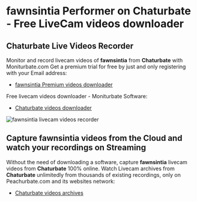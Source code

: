 # fawnsintia Performer on Chaturbate - Free LiveCam videos downloader

## Chaturbate Live Videos Recorder

Monitor and record livecam videos of **fawnsintia** from **Chaturbate** with Moniturbate.com
Get a premium trial for free by just and only registering with your Email address:
* [fawnsintia Premium videos downloader](https://moniturbate.com/request-demo-licence-key.html)

Free livecam videos downloader - Moniturbate Software:
* [Chaturbate videos downloader](https://moniturbate.com/moniturbate-download-software.html)

![fawnsintia livecam videos recorder](https://peachurnet.com/templates/moniturbate-software.png)


## Capture fawnsintia videos from the Cloud and watch your recordings on Streaming

Without the need of downloading a software, capture **fawnsintia** livecam videos from **Chaturbate** 100% online.
Watch Livecam archives from **Chaturbate** unlimitedly from thousands of existing recordings, only on Peachurbate.com and its websites network:
* [Chaturbate videos archives](https://peachurnet.com/)